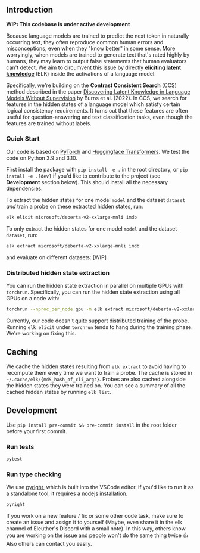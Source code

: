## Introduction

**WIP: This codebase is under active development**

Because language models are trained to predict the next token in naturally occurring text, they often reproduce common human errors and misconceptions, even when they "know better" in some sense. More worryingly, when models are trained to generate text that's rated highly by humans, they may learn to output false statements that human evaluators can't detect. We aim to circumvent this issue by directly [**eliciting latent knowledge**](https://docs.google.com/document/d/1WwsnJQstPq91_Yh-Ch2XRL8H_EpsnjrC1dwZXR37PC8/edit) (ELK) inside the activations of a language model.

Specifically, we're building on the **Contrast Consistent Search** (CCS) method described in the paper [Discovering Latent Knowledge in Language Models Without Supervision](https://arxiv.org/abs/2212.03827) by Burns et al. (2022). In CCS, we search for features in the hidden states of a language model which satisfy certain logical consistency requirements. It turns out that these features are often useful for question-answering and text classification tasks, even though the features are trained without labels.

### Quick **Start**

Our code is based on [PyTorch](http://pytorch.org) and [Huggingface Transformers](https://huggingface.co/docs/transformers/index). We test the code on Python 3.9 and 3.10.

First install the package with `pip install -e .` in the root directory, or `pip install -e .[dev]` if you'd like to contribute to the project (see **Development** section below). This should install all the necessary dependencies.


To extract the hidden states for one model `model` and the dataset `dataset` *and* train a probe on these extracted hidden states, run:

```bash
elk elicit microsoft/deberta-v2-xxlarge-mnli imdb
```

To only extract the hidden states for one model `model` and the dataset `dataset`, run:

```bash
elk extract microsoft/deberta-v2-xxlarge-mnli imdb
```

and evaluate on different datasets: [WIP]

### Distributed hidden state extraction

You can run the hidden state extraction in parallel on multiple GPUs with `torchrun`. Specifically, you can run the hidden state extraction using all GPUs on a node with:

```bash
torchrun --nproc_per_node gpu -m elk extract microsoft/deberta-v2-xxlarge-mnli imdb
```

Currently, our code doesn't quite support distributed training of the probe. Running `elk elicit` under `torchrun` tends to hang during the training phase. We're working on fixing this.

## Caching

We cache the hidden states resulting from `elk extract` to avoid having to recompute them every time we want to train a probe. The cache is stored in `~/.cache/elk/{md5_hash_of_cli_args}`. Probes are also cached alongside the hidden states they were trained on. You can see a summary of all the cached hidden states by running `elk list`.

## Development

Use `pip install pre-commit && pre-commit install` in the root folder before your first commit.

### Run tests
```bash
pytest
```
### Run type checking
We use [pyright](https://github.com/microsoft/pyright), which is built into the VSCode editor. If you'd like to run it as a standalone tool, it requires a [nodejs installation.](https://nodejs.org/en/download/)
```bash
pyright
```

If you work on a new feature / fix or some other code task, make sure to create an issue and assign it to yourself (Maybe, even share it in the elk channel of Eleuther's Discord with a small note). In this way, others know you are working on the issue and people won't do the same thing twice 👍 Also others can contact you easily.
